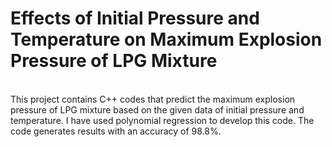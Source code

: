 # Effects of Initial Pressure and Temperature on Maximum Explosion Pressure of LPG Mixture
<br>
This project contains C++ codes that predict the maximum explosion pressure of LPG mixture based on the given data of initial pressure and temperature. I have used polynomial regression to develop this code. The code generates results with an accuracy of 98.8%.
